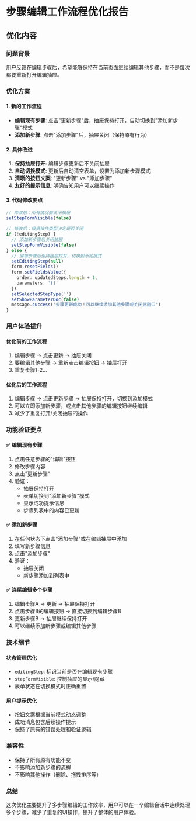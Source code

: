# 步骤编辑工作流程优化报告

## 优化内容

### 问题背景
用户反馈在编辑步骤后，希望能够保持在当前页面继续编辑其他步骤，而不是每次都要重新打开编辑抽屉。

### 优化方案

#### 1. 新的工作流程
- **编辑现有步骤**: 点击"更新步骤"后，抽屉保持打开，自动切换到"添加新步骤"模式
- **添加新步骤**: 点击"添加步骤"后，抽屉关闭（保持原有行为）

#### 2. 具体改进
1. **保持抽屉打开**: 编辑步骤更新后不关闭抽屉
2. **自动切换模式**: 更新后自动清空表单，设置为添加新步骤模式
3. **清晰的按钮文案**: "更新步骤" vs "添加步骤"
4. **友好的提示信息**: 明确告知用户可以继续操作

#### 3. 代码修改要点

```typescript
// 修改前：所有情况都关闭抽屉
setStepFormVisible(false)

// 修改后：根据操作类型决定是否关闭
if (!editingStep) {
  // 添加新步骤后关闭抽屉
  setStepFormVisible(false)
} else {
  // 编辑步骤后保持抽屉打开，切换到添加模式
  setEditingStep(null)
  form.resetFields()
  form.setFieldsValue({
    order: updatedSteps.length + 1,
    parameters: '{}'
  })
  setSelectedStepType('')
  setShowParameterDoc(false)
  message.success('步骤更新成功！可以继续添加其他步骤或关闭此窗口')
}
```

### 用户体验提升

#### 优化前的工作流程
1. 编辑步骤 → 点击更新 → 抽屉关闭
2. 要编辑其他步骤 → 重新点击编辑按钮 → 抽屉打开
3. 重复步骤1-2...

#### 优化后的工作流程
1. 编辑步骤 → 点击更新步骤 → 抽屉保持打开，切换到添加模式
2. 可以立即添加新步骤，或点击其他步骤的编辑按钮继续编辑
3. 减少了重复打开/关闭抽屉的操作

### 功能验证要点

#### ✅ 编辑现有步骤
1. 点击任意步骤的"编辑"按钮
2. 修改步骤内容
3. 点击"更新步骤"
4. 验证：
   - 抽屉保持打开
   - 表单切换到"添加新步骤"模式
   - 显示成功提示信息
   - 步骤列表中的内容已更新

#### ✅ 添加新步骤
1. 在任何状态下点击"添加步骤"或在编辑抽屉中添加
2. 填写新步骤信息
3. 点击"添加步骤"
4. 验证：
   - 抽屉关闭
   - 新步骤添加到列表中

#### ✅ 连续编辑多个步骤
1. 编辑步骤A → 更新 → 抽屉保持打开
2. 点击步骤B的编辑按钮 → 直接切换到编辑步骤B
3. 更新步骤B → 抽屉继续保持打开
4. 可以继续添加新步骤或编辑其他步骤

### 技术细节

#### 状态管理优化
- `editingStep`: 标识当前是否在编辑现有步骤
- `stepFormVisible`: 控制抽屉的显示/隐藏
- 表单状态在切换模式时正确重置

#### 用户提示优化
- 按钮文案根据当前模式动态调整
- 成功消息包含后续操作提示
- 保持了原有的错误处理和验证逻辑

### 兼容性
- 保持了所有原有功能不变
- 不影响添加新步骤的流程
- 不影响其他操作（删除、拖拽排序等）

### 总结
这次优化主要提升了多步骤编辑的工作效率，用户可以在一个编辑会话中连续处理多个步骤，减少了重复的UI操作，提升了整体的用户体验。
